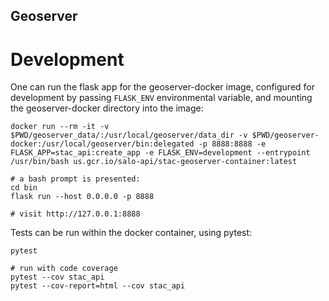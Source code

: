 Geoserver
---------

Development
===========

One can run the flask app for the geoserver-docker image, configured for
development by passing `FLASK_ENV` environmental variable, and mounting the
geoserver-docker directory into the image:

    docker run --rm -it -v $PWD/geoserver_data/:/usr/local/geoserver/data_dir -v $PWD/geoserver-docker:/usr/local/geoserver/bin:delegated -p 8888:8888 -e FLASK_APP=stac_api:create_app -e FLASK_ENV=development --entrypoint /usr/bin/bash us.gcr.io/salo-api/stac-geoserver-container:latest

    # a bash prompt is presented:
    cd bin
    flask run --host 0.0.0.0 -p 8888

    # visit http://127.0.0.1:8888

Tests can be run within the docker container, using pytest:

    pytest

    # run with code coverage
    pytest --cov stac_api
    pytest --cov-report=html --cov stac_api

